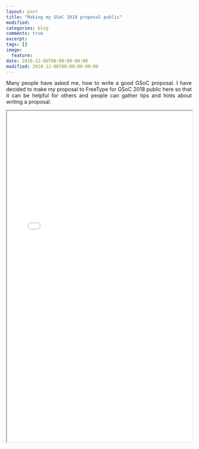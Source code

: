 ```yaml
---
layout: post
title: "Making my GSoC 2018 proposal public"
modified:
categories: blog
comments: true
excerpt:
tags: []
image:
  feature:
date: 2018-12-06T00:00:00-00:00
modified: 2018-12-06T00:00:00-00:00
---
```

<p align='justify'>Many people have asked me, how to write a good GSoC proposal. I have decided to make my proposal to FreeType for GSoC 2018 public here so that it can be helpful for others and people can gather tips and hints about writing a proposal.</p>
 <iframe src="/assets/docs/GSoC_Proposal_FreeType_2018[new_font_format_support].pdf" width="100%" height="900"></iframe>
